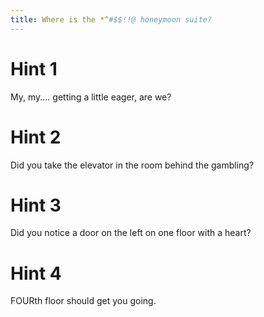 ```yaml
---
title: Where is the *^#$$!!@ honeymoon suite?
---
```

# Hint 1
My, my.... getting a little eager, are we?

# Hint 2
Did you take the elevator in the room behind the gambling?

# Hint 3
Did you notice a door on the left on one floor with a heart?

# Hint 4
FOURth floor should get you going.

